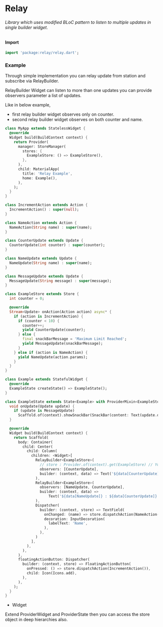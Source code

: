 # Relay

###### Library which uses modified BLoC pattern to listen to multiple updates in single builder widget.

#### Import

```dart
import 'package:relay/relay.dart';
```

### Example

Through simple implementation you can relay update from station
and subscribe via RelayBuilder.

RelayBuilder Widget can listen to more than one updates you can 
provide observers parameter a list of updates.

Like in below example, 

* first relay builder widget observes only on counter.
* second relay builder widget observes on both counter and name.

```dart
class MyApp extends StatelessWidget {
  @override
  Widget build(BuildContext context) {
    return Provider(
      manager: StoreManager(
        stores: {
          ExampleStore: () => ExampleStore(),
        },
      ),
      child: MaterialApp(
        title: 'Relay Example',
        home: Example(),
      ),
    );
  }
}

class IncrementAction extends Action {
  IncrementAction() : super(null);
}

class NameAction extends Action {
  NameAction(String name) : super(name);
}

class CounterUpdate extends Update {
  CounterUpdate(int counter) : super(counter);
}

class NameUpdate extends Update {
  NameUpdate(String name) : super(name);
}

class MessageUpdate extends Update {
  MessageUpdate(String message) : super(message);
}

class ExampleStore extends Store {
  int counter = 0;

  @override
  Stream<Update> onAction(Action action) async* {
    if (action is IncrementAction) {
      if (counter < 10) {
        counter++;
        yield CounterUpdate(counter);
      } else {
        final snackBarMessage = 'Maximum Limit Reached';
        yield MessageUpdate(snackBarMessage);
      }
    } else if (action is NameAction) {
      yield NameUpdate(action.params);
    }
  }
}

class Example extends StatefulWidget {
  @override
  ExampleState createState() => ExampleState();
}

class ExampleState extends State<Example> with ProviderMixin<ExampleStore> {
  void onUpdate(Update update) {
    if (update is MessageUpdate)
      Scaffold.of(context).showSnackBar(SnackBar(content: Text(update.data)));
  }

  @override
  Widget build(BuildContext context) {
    return Scaffold(
      body: Container(
        child: Center(
          child: Column(
            children: <Widget>[
              RelayBuilder<ExampleStore>(
                // store : Provider.of(context).get(ExampleStore) // You Can Specify Explicitly Also.
                observers: [CounterUpdate],
                builder: (context, data) => Text('${data[CounterUpdate]}'),
              ),
              RelayBuilder<ExampleStore>(
                observers: [NameUpdate, CounterUpdate],
                builder: (context, data) =>
                    Text('${data[NameUpdate]} : ${data[CounterUpdate]}'),
              ),
              Dispatcher(
                builder: (context, store) => TextField(
                  onChanged: (name) => store.dispatchAction(NameAction(name)),
                  decoration: InputDecoration(
                    labelText: 'Name',
                  ),
                ),
              )
            ],
          ),
        ),
      ),
      floatingActionButton: Dispatcher(
        builder: (context, store) => FloatingActionButton(
          onPressed: () => store.dispatchAction(IncrementAction()),
          child: Icon(Icons.add),
        ),
      ),
    );
  }
}
```

* Widget

Extend ProviderWidget and ProviderState then you can access
the store object in deep hierarchies also.